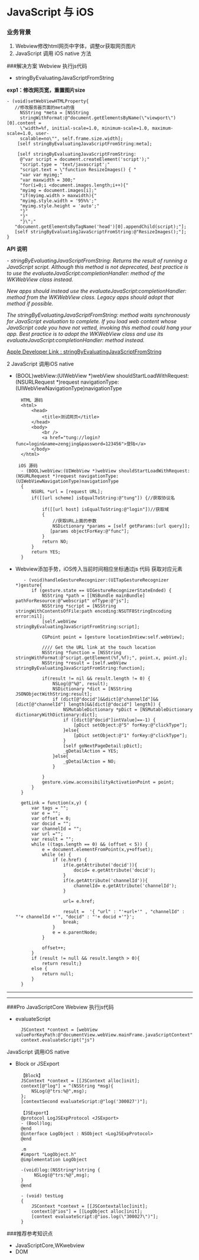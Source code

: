 # JavaScript 与 iOS
### 业务背景
1. Webview修改html网页中字体，调整or获取网页图片
2. JavaScript 调用 iOS native 方法

###解决方案
Webview 执行js代码 

- stringByEvaluatingJavaScriptFromString

**exp1：修改网页宽，重置图片size**

	- (void)setWebViewHTMLProperty{
       //修改服务器页面的meta的值
		 NSString *meta = [NSString     
		 stringWithFormat:@"document.getElementsByName(\"viewport\")[0].content = 
		 \"width=%f, initial-scale=1.0, minimum-scale=1.0, maximum-scale=1.0, user-
		 scalable=no\"", self.frame.size.width];
		[self stringByEvaluatingJavaScriptFromString:meta];
    
        [self stringByEvaluatingJavaScriptFromString:
	     @"var script = document.createElement('script');"
	     "script.type = 'text/javascript';"
	     "script.text = \"function ResizeImages() { "
	     "var var myimg;"
	     "var maxwidth = 300;"
	     "for(i=0;i <document.images.length;i++){"
	     "myimg = document.images[i];"
	     "if(myimg.width > maxwidth){"
	     "myimg.style.width = '95%%';"
	     "myimg.style.height = 'auto';"
	     "}"
	     "}"
	     "}\";"
       "document.getElementsByTagName('head')[0].appendChild(script);"];
       [self stringByEvaluatingJavaScriptFromString:@"ResizeImages();"];
    } 

**API 说明**

_- stringByEvaluatingJavaScriptFromString:
Returns the result of running a JavaScript script. Although this method is not deprecated, best practice is to use the evaluateJavaScript:completionHandler: method of the WKWebView class instead._ 


_New apps should instead use the evaluateJavaScript:completionHandler: method from the WKWebView class. Legacy apps should adopt that method if possible._


_The stringByEvaluatingJavaScriptFromString: method waits synchronously for JavaScript evaluation to complete. If you load web content whose JavaScript code you have not vetted, invoking this method could hang your app. Best practice is to adopt the WKWebView class and use its evaluateJavaScript:completionHandler: method instead._

[Apple Developer Link : stringByEvaluatingJavaScriptFromString](https://developer.apple.com/library/ios/documentation/UIKit/Reference/UIWebView_Class/) 

2 JavaScript 调用iOS native

- (BOOL)webView:(UIWebView *)webView
shouldStartLoadWithRequest:(NSURLRequest *)request
navigationType:(UIWebViewNavigationType)navigationType


	    HTML 源码
		<html>
		    <head>
		        <title>测试网页</title>
		    </head>
		    <body>
		        <br />
		        <a href="tung://login?func=login&name=zengjing&password=123456">登陆</a>
		    </body>
		</html>
       
       iOS 源码
		- (BOOL)webView:(UIWebView *)webView shouldStartLoadWithRequest:(NSURLRequest *)request navigationType:(UIWebViewNavigationType)navigationType
		{
		    NSURL *url = [request URL];
		    if([[url scheme] isEqualToString:@"tung"]) {//获取协议名
		        
		        if([[url host] isEqualToString:@"login"])//获取域
		        {
		            //获取URL上面的参数
		            NSDictionary *params = [self getParams:[url query]];
                   [params objectForKey:@"func"];
		        }
		        return NO;
		    }
		    return YES;
		} 



- Webview添加手势，iOS传入当前时间相应坐标通过js 代码 获取对应元素
        
		 - (void)handleGestureRecognizer:(UITapGestureRecognizer *)gesture{
		    if (gesture.state == UIGestureRecognizerStateEnded) {
		        NSString *path = [[NSBundle mainBundle] pathForResource:@"webscript" ofType:@"js"];
		        NSString *script = [NSString stringWithContentsOfFile:path encoding:NSUTF8StringEncoding error:nil];
		        [self.webView stringByEvaluatingJavaScriptFromString:script];
		        
		        CGPoint point = [gesture locationInView:self.webView];
		        
		        //// Get the URL link at the touch location
		        NSString *function = [NSString stringWithFormat:@"script.getElement(%f,%f);", point.x, point.y];
		        NSString *result = [self.webView stringByEvaluatingJavaScriptFromString:function];
		        
		        if(result != nil && result.length != 0) {
		            NSLog(@"%@", result);
		            NSDictionary *dict = [NSString JSONObjectWithString:result];
		            if (dict[@"docid"]&&dict[@"channelId"]&&[dict[@"channelId"] length]&&[dict[@"docid"] length]) {
		                NSMutableDictionary *pDict = [NSMutableDictionary dictionaryWithDictionary:dict];
		                if ([dict[@"docid"]intValue]==-1) {
		                    [pDict setObject:@"5" forKey:@"clickType"];
		                }else{
		                    [pDict setObject:@"1" forKey:@"clickType"];
		                }
		                [self goNextPageDetail:pDict];
		                _gDetailAction = YES;
		            }else{
		                _gDetailAction = NO;
		            }
		
		        }
		        gesture.view.accessibilityActivationPoint = point;
		    }
		}

	    getLink = function(x,y) {
	        var tags = "";
	        var e = "";
	        var offset = 0;
	        var docid = "";
	        var channelId = "";
	        var url ="";
	        var result = "";
	        while ((tags.length == 0) && (offset < 5)) {
	            e = document.elementFromPoint(x,y+offset);
	            while (e) {
	                if (e.href) {
	                    if(e.getAttribute('docid')){
	                        docid= e.getAttribute('docid');
	                    }
	                    if(e.getAttribute('channelId')){
	                        channelId= e.getAttribute('channelId');
	                    }
	                    
	                    url= e.href;
	                    
	                    result =  '{ "url" : "'+url+'" , "channelId" : "'+ channelId +'", "docid" : "'+ docid +'"}';
	                    break;
	                }
	                e = e.parentNode;
	            }
	
	            offset++;
	        }
	        if (result != null && result.length > 0){
	            return result;}
	        else {
	            return null;
	        }
	    }


***
***
###Pro Java​Script​Core
Webview 执行js代码

- evaluateScript

        JSContext *context = [webView valueForKeyPath:@"documentView.webView.mainFrame.javaScriptContext"]
        context.evaluateScript("js")
        
JavaScript 调用iOS native

- Block or JSExport

        【Block】
		JSContext *context = [[JSContext alloc]init];
		context[@"log"] = ^(NSString *msg){
            NSLog(@"trs:%@",msg);
		};
		[contextSecond evaluateScript:@"log('300027')"];
        
        【JSExport】
		@protocol LogJSExpProtocol <JSExport>
        - (Bool)log;
        @end
        @interface LogObject : NSObject <LogJSExpProtocol>
        @end

		.m
		#import "LogObject.h"
		@implementation LogObject
		
		-(void)log:(NSString*)string {
		     NSLog(@"trs:%@",msg);
		}
		@end
		
		- (void) testLog
		{
		    JSContext *context = [[JSContextalloc]init];
		    context[@"ios"] = [[LogObject alloc]init];
		    [context evaluateScript:@"ios.log(\"300027\")"];
		}
        


###推荐参考知识点
* Java​Script​Core,WKwebview 
* DOM

